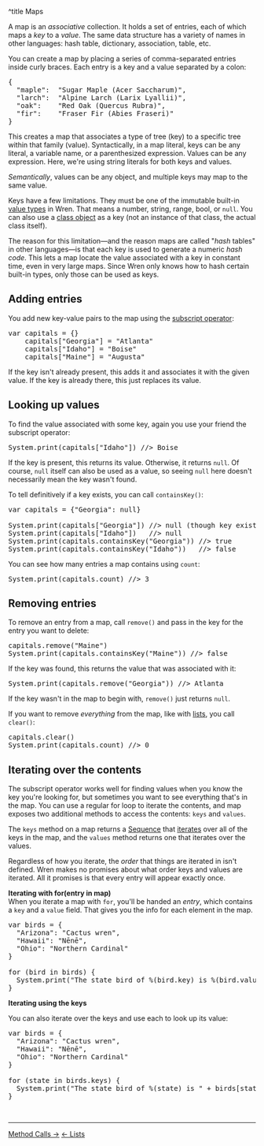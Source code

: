^title Maps

A map is an *associative* collection. It holds a set of entries, each of which
maps a *key* to a *value*. The same data structure has a variety of names in
other languages: hash table, dictionary, association, table, etc.

You can create a map by placing a series of comma-separated entries inside
curly braces. Each entry is a key and a value separated by a colon:

<pre class="snippet">
{
  "maple":  "Sugar Maple (Acer Saccharum)",
  "larch":  "Alpine Larch (Larix Lyallii)",
  "oak":    "Red Oak (Quercus Rubra)",
  "fir":    "Fraser Fir (Abies Fraseri)"
}
</pre>

This creates a map that associates a type of tree (key) to a specific 
tree within that family (value). Syntactically, in a map literal, keys 
can be any literal, a variable name, or a parenthesized expression. 
Values can be any expression. Here, we're using string literals for both keys 
and values.

*Semantically*, values can be any object, and multiple keys may map to the same
value. 

Keys have a few limitations. They must be one of the immutable built-in
[value types][] in Wren. That means a number, string, range, bool, or `null`.
You can also use a [class object][] as a key (not an instance of that class, 
the actual class itself).

[value types]: values.html
[class object]: classes.html

The reason for this limitation&mdash;and the reason maps are called "*hash*
tables" in other languages&mdash;is that each key is used to generate a numeric
*hash code*. This lets a map locate the value associated with a key in constant
time, even in very large maps. Since Wren only knows how to hash certain
built-in types, only those can be used as keys.

## Adding entries

You add new key-value pairs to the map using the [subscript operator][]:

[subscript operator]: method-calls.html#subscripts

<pre class="snippet">
var capitals = {}
    capitals["Georgia"] = "Atlanta"
    capitals["Idaho"] = "Boise"
    capitals["Maine"] = "Augusta"
</pre>

If the key isn't already present, this adds it and associates it with the given
value. If the key is already there, this just replaces its value.

## Looking up values

To find the value associated with some key, again you use your friend the
subscript operator:

<pre class="snippet">
System.print(capitals["Idaho"]) //> Boise
</pre>

If the key is present, this returns its value. Otherwise, it returns `null`. Of
course, `null` itself can also be used as a value, so seeing `null` here
doesn't necessarily mean the key wasn't found.

To tell definitively if a key exists, you can call `containsKey()`:

<pre class="snippet">
var capitals = {"Georgia": null}

System.print(capitals["Georgia"]) //> null (though key exists)
System.print(capitals["Idaho"])   //> null 
System.print(capitals.containsKey("Georgia")) //> true
System.print(capitals.containsKey("Idaho"))   //> false
</pre>

You can see how many entries a map contains using `count`:

<pre class="snippet">
System.print(capitals.count) //> 3
</pre>

## Removing entries

To remove an entry from a map, call `remove()` and pass in the key for the
entry you want to delete:

<pre class="snippet">
capitals.remove("Maine")
System.print(capitals.containsKey("Maine")) //> false
</pre>

If the key was found, this returns the value that was associated with it:

<pre class="snippet">
System.print(capitals.remove("Georgia")) //> Atlanta
</pre>

If the key wasn't in the map to begin with, `remove()` just returns `null`.

If you want to remove *everything* from the map, like with [lists][], you call
`clear()`:

[lists]: lists.html

<pre class="snippet">
capitals.clear()
System.print(capitals.count) //> 0
</pre>

## Iterating over the contents

The subscript operator works well for finding values when you know the key
you're looking for, but sometimes you want to see everything that's in the map.
You can use a regular for loop to iterate the contents, and map exposes two 
additional methods to access the contents: `keys` and `values`. 

The `keys` method on a map returns a [Sequence][] that [iterates][] over all of
the keys in the map, and the `values` method returns one that iterates over the values.

[sequence]: modules/core/sequence.html
[iterates]: control-flow.html#the-iterator-protocol

Regardless of how you iterate, the *order* that things are iterated in 
isn't defined. Wren makes no promises about what order keys and values are 
iterated. All it promises is that every entry will appear exactly once.

**Iterating with for(entry in map)**   
When you iterate a map with `for`, you'll be handed an _entry_, which contains
a `key` and a `value` field. That gives you the info for each element in the map.

<pre class="snippet">
var birds = {
  "Arizona": "Cactus wren",
  "Hawaii": "Nēnē",
  "Ohio": "Northern Cardinal"
}

for (bird in birds) {
  System.print("The state bird of %(bird.key) is %(bird.value)")
}
</pre>

**Iterating using the keys**   

You can also iterate over the keys and use each to look up its value:

<pre class="snippet">
var birds = {
  "Arizona": "Cactus wren",
  "Hawaii": "Nēnē",
  "Ohio": "Northern Cardinal"
}

for (state in birds.keys) {
  System.print("The state bird of %(state) is " + birds[state])
}
</pre>

<br><hr>
<a class="right" href="method-calls.html">Method Calls &rarr;</a>
<a href="lists.html">&larr; Lists</a>
